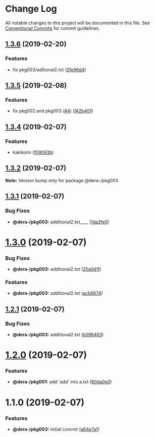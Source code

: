 # Change Log

All notable changes to this project will be documented in this file.
See [Conventional Commits](https://conventionalcommits.org) for commit guidelines.

## [1.3.6](https://github.com/dera-/lerna_test/compare/@dera-/pkg003@1.3.5...@dera-/pkg003@1.3.6) (2019-02-20)


### Features

* fix pkg003/aditional2.txt ([2fe96d4](https://github.com/dera-/lerna_test/commit/2fe96d4))





## [1.3.5](https://github.com/dera-/lerna_test/compare/@dera-/pkg003@1.3.4...@dera-/pkg003@1.3.5) (2019-02-08)


### Features

* fix pkg002 and pkg003 ([#4](https://github.com/dera-/lerna_test/issues/4)) ([f42b401](https://github.com/dera-/lerna_test/commit/f42b401))





## [1.3.4](https://github.com/dera-/lerna_test/compare/@dera-/pkg003@1.3.3...@dera-/pkg003@1.3.4) (2019-02-07)


### Features

* kakikomi ([f09093b](https://github.com/dera-/lerna_test/commit/f09093b))





## [1.3.2](https://github.com/dera-/lerna_test/compare/@dera-/pkg003@1.3.1...@dera-/pkg003@1.3.2) (2019-02-07)

**Note:** Version bump only for package @dera-/pkg003





## [1.3.1](https://github.com/dera-/lerna_test/compare/@dera-/pkg003@1.3.0...@dera-/pkg003@1.3.1) (2019-02-07)


### Bug Fixes

* **@dera-/pkg003:** additional2.txt____ ([1da2fe0](https://github.com/dera-/lerna_test/commit/1da2fe0))





# [1.3.0](https://github.com/dera-/lerna_test/compare/@dera-/pkg003@1.2.1...@dera-/pkg003@1.3.0) (2019-02-07)


### Bug Fixes

* **@dera-/pkg003:** additional2.txt ([25a0d1f](https://github.com/dera-/lerna_test/commit/25a0d1f))


### Features

* **@dera-/pkg003:** additional2.txt ([acb6674](https://github.com/dera-/lerna_test/commit/acb6674))





## [1.2.1](https://github.com/dera-/lerna_test/compare/@dera-/pkg003@1.2.0...@dera-/pkg003@1.2.1) (2019-02-07)


### Bug Fixes

* **@dera-/pkg003:** additional2.txt ([b598483](https://github.com/dera-/lerna_test/commit/b598483))





# [1.2.0](https://github.com/dera-/lerna_test/compare/@dera-/pkg003@1.1.0...@dera-/pkg003@1.2.0) (2019-02-07)


### Features

* **@dera-/pkg001:** add 'add' into a.txt ([80da0e0](https://github.com/dera-/lerna_test/commit/80da0e0))





# 1.1.0 (2019-02-07)


### Features

* **@dera-/pkg003:** initial commit ([a64e7a1](https://github.com/dera-/lerna_test/commit/a64e7a1))
